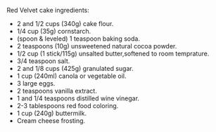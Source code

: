  Red Velvet cake ingredients:

* 2 and 1/2 cups (340g) cake flour.
* 1/4 cup (35g) cornstarch.
* (spoon & leveled) 1 teaspoon baking soda.
* 2 teaspoons (10g) unsweetened natural cocoa powder.
* 1/2 cup (1 stick/115g) unsalted butter,softened to room temprature.
* 3/4 teaspoon salt.
* 2 and 1/8 cups (425g) granulated sugar.
* 1 cup (240ml) canola or vegetable oil.
* 3 large eggs.
* 2 teaspoons vanilla extract.
* 1 and 1/4 teaspoons distilled wine vinegar.
* 2-3 tablespoons red food coloring.
* 1 cup (240g) buttermilk.
* Cream cheese frosting.


